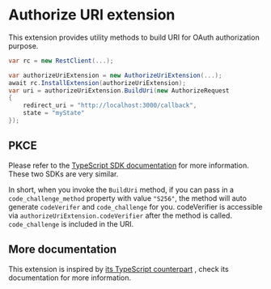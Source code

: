 # Authorize URI extension

This extension provides utility methods to build URI for OAuth authorization purpose.

```cs
var rc = new RestClient(...);

var authorizeUriExtension = new AuthorizeUriExtension(...);
await rc.InstallExtension(authorizeUriExtension);
var uri = authorizeUriExtension.BuildUri(new AuthorizeRequest
{
    redirect_uri = "http://localhost:3000/callback",
    state = "myState"
});
```

## PKCE

Please refer to
the [TypeScript SDK documentation](https://github.com/ringcentral/ringcentral-extensible/tree/master/packages/extensions/authorize-uri#pkce)
for more information. These two SDKs are very similar.

In short, when you invoke the `BuildUri` method, if you can pass in a `code_challenge_method` property with
value `"S256"`, the method will auto generate `codeVerifer` and `code_challenge` for you. codeVerifier is accessible
via `authorizeUriExtension.codeVerifier` after the method is called. `code_challenge` is included in the URI.

## More documentation

This extension is inspired
by [its TypeScript counterpart](https://github.com/ringcentral/ringcentral-extensible/tree/master/packages/extensions/authorize-uri)
, check its documentation for more information.
